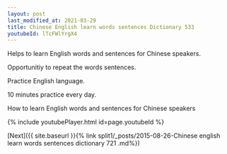 ```yaml
---
layout: post
last_modified_at: 2021-03-29
title: Chinese English learn words sentences Dictionary 533 
youtubeId: lTcFWlYrgX4
---
```

 
 
Helps to learn English words and sentences for Chinese speakers.

Opportunitiy to repeat the words sentences. 

Practice English language. 
 
10 minutes practice every day. 
 
How to learn English words and sentences for Chinese speakers 
 
{% include youtubePlayer.html id=page.youtubeId %}
 
 
[Next]({{ site.baseurl }}{% link  split1/_posts/2015-08-26-Chinese english learn words sentences dictionary 721 .md%})
 
